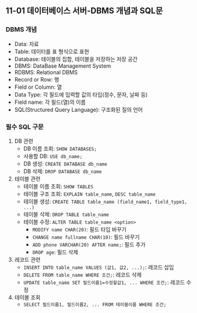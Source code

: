 ## 11-01 데이터베이스 서버-DBMS 개념과 SQL문

### DBMS 개념

- Data: 자료
- Table: 데이터를 표 형식으로 표현
- Database: 테이블의 집합, 테이블을 저장하는 저장 공간
- DBMS: DataBase Management System
- RDBMS: Relational DBMS
- Record or Row: 행
- Field or Column: 열
- Data Type: 각 필드에 입력할 값의 타입(정수, 문자, 날짜 등)
- Field name: 각 필드(열)의 이름
- SQL(Structured Query Language): 구조화된 질의 언어

### 필수 SQL 구문

1. DB 관련
   - DB 이름 조회: `SHOW DATABASES;`
   - 사용할 DB: `USE db_name;`
   - DB 생성: `CREATE DATABASE db_name`
   - DB 삭제: `DROP DATABASE db_name`
2. 테이블 관련
   - 테이블 이름 조회: `SHOW TABLES`
   - 테이블 구조 조회: `EXPLAIN table_name`, `DESC table_name`
   - 테이블 생성: `CREATE TABLE table_name (field_name1, field_type1, ...)`
   - 테이블 삭제: `DROP TABLE table_name`
   - 테이블 수정: `ALTER TABLE table_name <option>`
     - `MODIFY name CHAR(20)`: 필드 타입 바꾸기
     - `CHANGE name fullname CHAR(10)`: 필드 바꾸기
     - `ADD phone VARCHAR(20) AFTER name;`: 필드 추가
     - `DROP age`: 필드 삭제 
3. 레코드 관련
   - `INSERT INTO table_name VALUES (값1, 값2, ...);`: 레코드 삽입
   - `DELETE FROM table_name WHERE 조건;`: 레코드 삭제
   - `UPDATE table_name SET 필드이름1=수정할값1, ... WHERE 조건;`: 레코드 수정
4. 테이블 조회
   - `SELECT 필드이름1, 필드이름2, ... FROM 테이블이름 WHERE 조건;`
